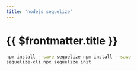 ```yaml
---
title: 'nodejs sequelize'
---
```


# {{ $frontmatter.title }}


```bash
npm install --save sequelize npm install --save 
sequelize-cli npx sequelize init
```
